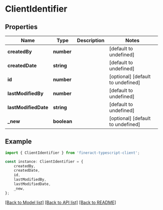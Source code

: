 # ClientIdentifier


## Properties

Name | Type | Description | Notes
------------ | ------------- | ------------- | -------------
**createdBy** | **number** |  | [default to undefined]
**createdDate** | **string** |  | [default to undefined]
**id** | **number** |  | [optional] [default to undefined]
**lastModifiedBy** | **number** |  | [default to undefined]
**lastModifiedDate** | **string** |  | [default to undefined]
**_new** | **boolean** |  | [optional] [default to undefined]

## Example

```typescript
import { ClientIdentifier } from 'fineract-typescript-client';

const instance: ClientIdentifier = {
    createdBy,
    createdDate,
    id,
    lastModifiedBy,
    lastModifiedDate,
    _new,
};
```

[[Back to Model list]](../README.md#documentation-for-models) [[Back to API list]](../README.md#documentation-for-api-endpoints) [[Back to README]](../README.md)
